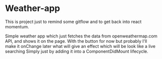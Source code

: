 # Weather-app
This is project just to remind some gitflow and to get back into react momentum.

Simple weather app which just fetches the data from openweathermap.com API, and shows it on the page.
With the button for now but probably I'll make it onChange later what will give an effect which will be look like a live searching
Simply just by adding it into a ComponentDidMount lifecycle.
